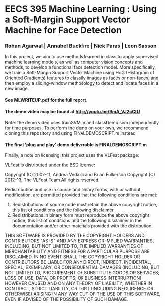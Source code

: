 # EECS 395 Machine Learning : Using a Soft-Margin Support Vector Machine for Face Detection
### Rohan Agarwal | Annabel Buckfire | Nick Paras | Leon Sasson

In this project, we aim to use methods learned in class to apply supervised machine learning models, as well as computer vision concepts and methods, to develop a functional face detection model. More specifically, we train a Soft-Margin Support Vector Machine using HoG (Histogram of Oriented Gradients) features to classify images as faces or non-faces, and then employ a sliding-window methodology to detect and locate faces in a new image.

#### See MLWRITEUP.pdf for the full report.

#### The demo video may be found at http://youtu.be/9mA_VJ2cCtU
Note: the demo video uses trainSVM.m and classDemo.svm independently for time purposes. To perform the demo on your own, we recommend cloning this repository and using FINALDEMOSCRIPT.m instead

#### The final 'plug and play' demo deliverable is FINALDEMOSCRIPT.m




Finally, a note on licensing: this project uses the VLFeat package:

VLFeat is distributed under the BSD license:

Copyright (C) 2007-11, Andrea Vedaldi and Brian Fulkerson
Copyright (C) 2012-13, The VLFeat Team
All rights reserved.

Redistribution and use in source and binary forms, with or without
modification, are permitted provided that the following conditions are
met:
1. Redistributions of source code must retain the above copyright
   notice, this list of conditions and the following disclaimer.
2. Redistributions in binary form must reproduce the above copyright
   notice, this list of conditions and the following disclaimer in the
   documentation and/or other materials provided with the
   distribution.

THIS SOFTWARE IS PROVIDED BY THE COPYRIGHT HOLDERS AND CONTRIBUTORS
"AS IS" AND ANY EXPRESS OR IMPLIED WARRANTIES, INCLUDING, BUT NOT
LIMITED TO, THE IMPLIED WARRANTIES OF MERCHANTABILITY AND FITNESS FOR
A PARTICULAR PURPOSE ARE DISCLAIMED. IN NO EVENT SHALL THE COPYRIGHT
HOLDER OR CONTRIBUTORS BE LIABLE FOR ANY DIRECT, INDIRECT, INCIDENTAL,
SPECIAL, EXEMPLARY, OR CONSEQUENTIAL DAMAGES (INCLUDING, BUT NOT
LIMITED TO, PROCUREMENT OF SUBSTITUTE GOODS OR SERVICES; LOSS OF USE,
DATA, OR PROFITS; OR BUSINESS INTERRUPTION) HOWEVER CAUSED AND ON ANY
THEORY OF LIABILITY, WHETHER IN CONTRACT, STRICT LIABILITY, OR TORT
(INCLUDING NEGLIGENCE OR OTHERWISE) ARISING IN ANY WAY OUT OF THE USE
OF THIS SOFTWARE, EVEN IF ADVISED OF THE POSSIBILITY OF SUCH DAMAGE.
